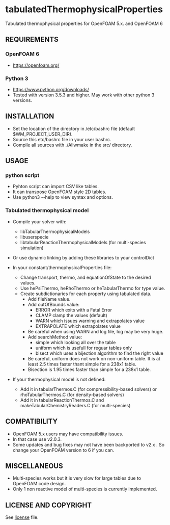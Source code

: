 # tabulatedThermophysicalProperties
Tabulated thermophysical properties for OpenFOAM 5.x. and OpenFOAM 6

## REQUIREMENTS

### OpenFOAM 6
* https://openfoam.org/

### Python 3
* https://www.python.org/downloads/
* Tested with version 3.5.3 and higher.
  May work with other python 3 versions.
  
## INSTALLATION

* Set the location of the directory in /etc/bashrc file (default $WM_PROJECT_USER_DIR).
* Source this etc/bashrc file in your user bashrc.  
* Compile all sources with ./Allwmake in the src/ directory.


## USAGE

### python script

* Pyhton script can import CSV like tables.
* It can transpose OpenFOAM style 2D tables.
* Use python3 --help to view syntax and options.

### Tabulated thermophysical model

* Compile your solver with:
  * libTabularThermophysicalModels
  * libuserspecie
  * libtabularReactionThermophysicalModels (for multi-species simulation)

* Or use dynamic linking by adding these libraries to your controlDict

* In your constant/thermophysicalProperties file:
  * Change transport, thermo, and equationOfState to the desired values.
  * Use hePsiThermo, heRhoThermo or heTabularThermo for type value.
  * Create subdictionaries for each property using tabulated data.
    * Add fileName value.
    * Add outOfBounds value:
      * ERROR which exits with a Fatal Error
      * CLAMP clamp the values (default)
      * WARN which issues warning and extrapolates value
      * EXTRAPOLATE which extrapolates value
    * Be careful when using WARN and log file, log may be very huge.
    * Add searchMethod value:
      * simple which looking all over the table
      *	uniform which is usefull for reguar tables only
      * bisect which uses a bijection algorithm to find the right value
    * Be careful, uniform does not work on non-uniform table. It is at least 2.5 times faster thant simple for a 238x1 table.
    * Bisection is 1.95 times faster than simple for a 238x1 table.

* If your thermophysical model is not defined:
  * Add it in tabularThermos.C (for compressibility-based solvers) or rhoTabularThermos.C (for density-based solvers)
  * Add it in tabularReactionThermos.C and makeTabularChemistryReaders.C (for multi-species)

## COMPATIBILITY

* OpenFOAM 5.x users may have compatibility issues.
* In that case use v2.0.3.
* Some updates and bug fixes may not have been backported to v2.x . So change your OpenFOAM version to 6 if you can.

## MISCELLANEOUS

* Multi-species works but it is very slow for large tables due to OpenFOAM code design.
* Only 1 non reactive model of multi-species is currently implemented.

## LICENSE AND COPYRIGHT

See [license](LICENSE) file.
